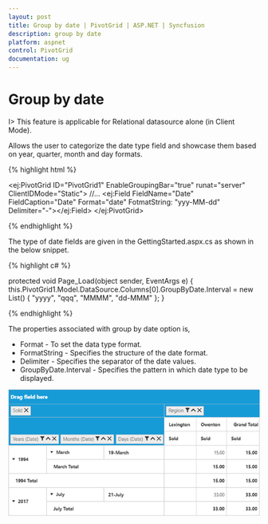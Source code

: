 ```yaml
---
layout: post
title: Group by date | PivotGrid | ASP.NET | Syncfusion
description: group by date
platform: aspnet
control: PivotGrid
documentation: ug
---
```


# Group by date

I> This feature is applicable for Relational datasource alone (in Client Mode).

Allows the user to categorize the date type field and showcase them based on year, quarter, month and day formats.

{% highlight html %}

<ej:PivotGrid ID="PivotGrid1" EnableGroupingBar="true" runat="server" ClientIDMode="Static">
    <DataSource>
    //...
        <Columns>
            <ej:Field FieldName="Date" FieldCaption="Date" Format="date" FotmatString: "yyy-MM-dd" Delimiter="-"></ej:Field>
        </Columns>
    </DataSource>
</ej:PivotGrid>

{% endhighlight %}

The type of date fields are given in the GettingStarted.aspx.cs as shown in the below snippet.

{% highlight c# %}

protected void Page_Load(object sender, EventArgs e)
{
    this.PivotGrid1.Model.DataSource.Columns[0].GroupByDate.Interval = new List<string>() { "yyyy", "qqq", "MMMM", "dd-MMM" };
}

{% endhighlight %}

The properties associated with group by date option is,

* Format - To set the data type format.
* FormatString - Specifies the structure of the date format.
* Delimiter - Specifies the separator of the date values.
* GroupByDate.Interval - Specifies the pattern in which date type to be displayed.

![Group by date support in ASP NET pivot grid control](GroupByDate_images/group_by_date.png)
